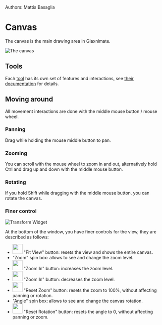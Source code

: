 Authors: Mattia Basaglia

# Canvas

The canvas is the main drawing area in Glaxnimate.

![The canvas](/img/screenshots/main_window/canvas.png)

## Tools

Each [tool](tools.md) has its own set of features and interactions,
see [their documentation](tools.md) for details.

## Moving around

All movement interactions are done with the middle mouse button / mouse wheel.


### Panning

Drag while holding the mouse middle button to pan.

### Zooming

You can scroll with the mouse wheel to zoom in and out,
alternatively hold Ctrl and drag up and down with the middle mouse button.

### Rotating

If you hold Shift while dragging with the middle mouse button, you can rotate the canvas.

### Finer control

![Transform Widget](/img/screenshots/main_window/transform_widget.png)

At the bottom of the window, you have finer controls for the view, they are described as follows:

* <img src="/img/ui/icons/zoom-fit-best.svg" width="32"> "Fit View" button:
  resets the view and shows the entire canvas.
* "Zoom" spin box:
  allows to see and change the zoom level.
* <img src="/img/ui/icons/zoom-in.svg" width="32"> "Zoom In" button:
  increases the zoom level.
* <img src="/img/ui/icons/zoom-out.svg" width="32"> "Zoom In" button:
  decreases the zoom level.
* <img src="/img/ui/icons/zoom-original.svg" width="32"> "Reset Zoom" button:
  resets the zoom to 100%, without affecting panning or rotation.
* "Angle" spin box:
  allows to see and change the canvas rotation.
* <img src="/img/ui/icons/rotation-allowed.svg" width="32"> "Reset Rotation" button:
  resets the angle to 0, without affecting panning or zoom.



